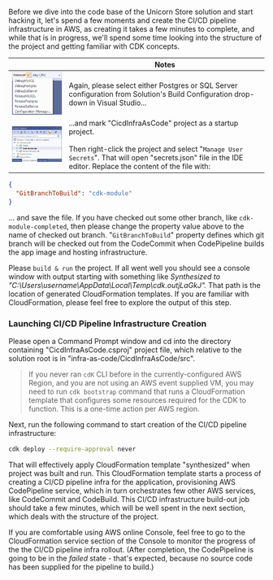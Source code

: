 <!--
+++
title = "Creating AWS CI/CD Pipeline"
menutitle = "Creating Cloud CI/CD Pipeline"
date = 2019-10-14T11:11:14-04:00
weight = 40
pre = "<b>3. </b>"
+++
-->
Before we dive into the code base of the Unicorn Store solution and start hacking it, let's spend a few moments and create the CI/CD pipeline infrastructure in AWS, as creating it takes a few minutes to complete, and while that is in progress, we'll spend some time looking into the structure of the project and getting familiar with CDK concepts.

|      | Notes |
| ---- | ----- |
| ![VS Build Configurations](images/solution-build-configurations.png?width=300) | Again, please select either Postgres or SQL Server configuration from Solution's Build Configuration drop-down in Visual Studio...  |
| ![CI/CD project as startup](./images/CicdInfraAsCode-csproj-as-startup.png?width=300) | ...and mark "CicdInfraAsCode" project as a startup project.<br/><br/> Then right-click the project and select "`Manage User Secrets`". That will open "secrets.json" file in the IDE editor. Replace the content of the file with: |
```json
{
  "GitBranchToBuild": "cdk-module"
}
```
... and save the file. If you have checked out some other branch, like `cdk-module-completed`, then please change the property value above to the name of checked out branch. "`GitBranchToBuild`" property defines which git branch will be checked out from the CodeCommit when CodePipeline builds the app image and hosting infrastructure.

Please `build & run` the project. If all went well you should see a console window with output starting with something like *Synthesized to "C:\Users\username\AppData\Local\Temp\cdk.outjLaGkJ".* That path is the location of generated CloudFormation templates. If you are familiar with CloudFormation, please feel free to explore the output of this step.

### Launching CI/CD Pipeline Infrastructure Creation

Please open a Command Prompt window and cd into the directory containing "CicdInfraAsCode.csproj" project file, which relative to the solution root is in "infra-as-code/CicdInfraAsCode/src".

> If you never ran `cdK` CLI before in the currently-configured AWS Region, and you are not using an AWS event supplied VM, you may need to run `cdk bootstrap` command that runs a CloudFormation template that configures some resources required for the CDK to function. This is a one-time action per AWS region.

Next, run the following command to start creation of the CI/CD pipeline infrastructure:
```bash
cdk deploy --require-approval never
```
That will effectively apply CloudFormation template "synthesized" when project was built and run. This CloudFormation template starts a process of creating a CI/CD pipeline infra for the application, provisioning AWS CodePipeline service, which in turn orchestrates few other AWS services, like CodeCommit and CodeBuild. This CI/CD infrastructure build-out job should take a few minutes, which will be well spent in the next section, which deals with the structure of the project.

If you are comfortable using AWS online Console, feel free to go to the CloudFormation service section of the Console to monitor the progress of the the CI/CD pipeline infra rollout. (After completion, the CodePipeline is going to be in the *failed* state - that's expected, because no source code has been supplied for the pipeline to build.)